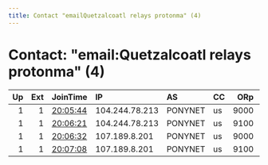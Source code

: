 ```yaml
---
title: Contact "emailQuetzalcoatl relays protonma" (4)
---
```


# Contact: "email:Quetzalcoatl relays protonma" (4)

|   Up |   Ext | JoinTime                                                                                            | IP             | AS      | CC   |   ORp |   Dirp | OS    | Version   | Nickname     |   eFamMembers |
|-----:|------:|:----------------------------------------------------------------------------------------------------|:---------------|:--------|:-----|------:|-------:|:------|:----------|:-------------|--------------:|
|    1 |     1 | [20:05:44](https://metrics.torproject.org/rs.html#details/27FAE99C0DBA8CD9DBFE42D2D2464B4C68EEB00D) | 104.244.78.213 | PONYNET | us   |  9000 |   9001 | Linux | 0.4.5.10  | Quetzalcoatl |           174 |
|    1 |     1 | [20:06:21](https://metrics.torproject.org/rs.html#details/F0D01EB1FDC508279AB3412AF3FC950BB1DA2AD1) | 104.244.78.213 | PONYNET | us   |  9100 |   9101 | Linux | 0.4.5.10  | Quetzalcoatl |           174 |
|    1 |     1 | [20:06:32](https://metrics.torproject.org/rs.html#details/34CA0E8F7838FCC9984C7BAA282884A4F843A423) | 107.189.8.201  | PONYNET | us   |  9000 |   9001 | Linux | 0.4.5.10  | Quetzalcoatl |           174 |
|    1 |     1 | [20:07:08](https://metrics.torproject.org/rs.html#details/44FF5FFA5F90096198D514412A78C1692DBEB0EA) | 107.189.8.201  | PONYNET | us   |  9100 |   9101 | Linux | 0.4.5.10  | Quetzalcoatl |           174 |
